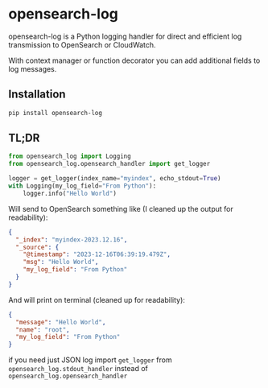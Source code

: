 # opensearch-log

opensearch-log is a Python logging handler for direct and efficient log transmission to
OpenSearch or CloudWatch.

With context manager or function decorator you can add additional fields to log messages.

## Installation

```bash
pip install opensearch-log
```

## TL;DR

```python
from opensearch_log import Logging
from opensearch_log.opensearch_handler import get_logger

logger = get_logger(index_name="myindex", echo_stdout=True)
with Logging(my_log_field="From Python"):
    logger.info("Hello World")
```

Will send to OpenSearch something like (I cleaned up the output for readability):
```json
{
  "_index": "myindex-2023.12.16",
  "_source": {
    "@timestamp": "2023-12-16T06:39:19.479Z",
    "msg": "Hello World",
    "my_log_field": "From Python"
  }
}
```

And will print on terminal (cleaned up for readability):
```json
{
  "message": "Hello World",
  "name": "root",
  "my_log_field": "From Python"
}
```

if you need just JSON log import `get_logger` from `opensearch_log.stdout_handler` instead of 
`opensearch_log.opensearch_handler`